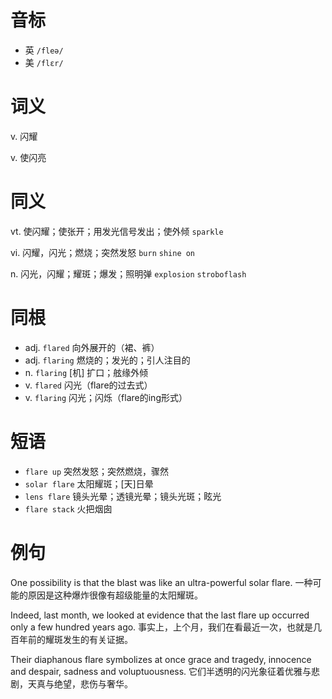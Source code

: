 # 音标

- 英 `/fleə/`
- 美 `/flɛr/`

# 词义

v. 闪耀


v. 使闪亮


# 同义

vt. 使闪耀；使张开；用发光信号发出；使外倾
`sparkle`

vi. 闪耀，闪光；燃烧；突然发怒
`burn` `shine on`

n. 闪光，闪耀；耀斑；爆发；照明弹
`explosion` `stroboflash`

# 同根

- adj. `flared` 向外展开的（裙、裤）
- adj. `flaring` 燃烧的；发光的；引人注目的
- n. `flaring` [机] 扩口；舷缘外倾
- v. `flared` 闪光（flare的过去式）
- v. `flaring` 闪光；闪烁（flare的ing形式）

# 短语

- `flare up` 突然发怒；突然燃烧，骤然
- `solar flare` 太阳耀斑；[天]日晕
- `lens flare` 镜头光晕；透镜光晕；镜头光斑；眩光
- `flare stack` 火把烟囱

# 例句

One possibility is that the blast was like an ultra-powerful solar flare.
一种可能的原因是这种爆炸很像有超级能量的太阳耀斑。

Indeed, last month, we looked at evidence that the last flare up occurred only a few hundred years ago.
事实上，上个月，我们在看最近一次，也就是几百年前的耀斑发生的有关证据。

Their diaphanous flare symbolizes at once grace and tragedy, innocence and despair, sadness and voluptuousness.
它们半透明的闪光象征着优雅与悲剧，天真与绝望，悲伤与奢华。


